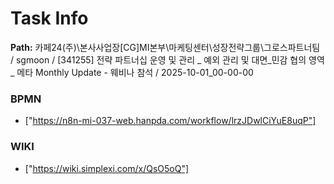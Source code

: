# Task Info

**Path:** 카페24(주)\본사사업장\[CG]MI본부\마케팅센터\성장전략그룹\그로스파트너팀 / sgmoon / [341255] 전략 파트너십 운영 및 관리 _ 예외 관리 및 대면_민감 협의 영역 _ 메타 Monthly Update - 웨비나 참석 / 2025-10-01_00-00-00

### BPMN
- ["https://n8n-mi-037-web.hanpda.com/workflow/lrzJDwlCiYuE8uqP"]

### WIKI
- ["https://wiki.simplexi.com/x/QsO5oQ"]

